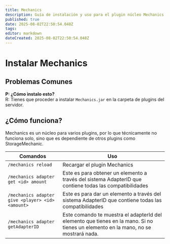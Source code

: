 ```yaml
---
title: Mechanics
description: Guía de instalación y uso para el plugin núcleo Mechanics y sus comandos.
published: true
date: 2025-08-02T22:50:54.048Z
tags: 
editor: markdown
dateCreated: 2025-08-02T22:50:54.048Z
---
```


# Instalar Mechanics

## Problemas Comunes

**P: ¿Cómo instalo esto?**  
R: Tienes que proceder a instalar `Mechanics.jar` en la carpeta de plugins del servidor.

## ¿Cómo funciona?

Mechanics es un núcleo para varios plugins, por lo que técnicamente no funciona solo, sino que es dependiente de otros plugins como StorageMechanic.

| **Comandos**                                   | **Uso**                                                                                   |
|------------------------------------------------|---------------------------------------------------------------------------------------------|
| `/mechanics reload`                            | Recargar el plugin Mechanics                                                                    |
| `/mechanics adapter get <id> amount`           | Este es para obtener un elemento a través del sistema AdapterID que contiene todas las compatibilidades   |
| `/mechanics adapter give <player> <id> <amount>` | Este es para dar un elemento a través del sistema AdapterID que contiene todas las compatibilidades   |
| `/mechanics adapter getAdapterID`              | Este comando te muestra el adapterId del elemento que tienes en la mano. Si no tienes un elemento en la mano, no se mostrará nada. |